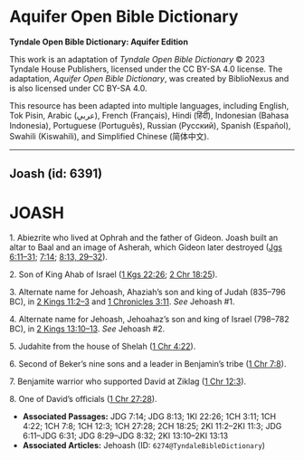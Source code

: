 # Aquifer Open Bible Dictionary

**Tyndale Open Bible Dictionary: Aquifer Edition**

This work is an adaptation of *Tyndale Open Bible Dictionary* © 2023 Tyndale House Publishers, licensed under the CC BY\-SA 4\.0 license. The adaptation, *Aquifer Open Bible Dictionary*, was created by BiblioNexus and is also licensed under CC BY\-SA 4\.0\.

This resource has been adapted into multiple languages, including English, Tok Pisin, Arabic (عربي), French (Français), Hindi (हिंदी), Indonesian (Bahasa Indonesia), Portuguese (Português), Russian (Русский), Spanish (Español), Swahili (Kiswahili), and Simplified Chinese (简体中文).



--------------------------------

## Joash (id: 6391)

JOASH
=====

1\. Abiezrite who lived at Ophrah and the father of Gideon. Joash built an altar to Baal and an image of Asherah, which Gideon later destroyed ([Jgs 6:11–31](https://ref.ly/Judg6:11-Judg6:31); [7:14](https://ref.ly/Judg7:14); [8:13, 29–32](https://ref.ly/Judg8:13,Judg8:29-Judg8:32)).

2\. Son of King Ahab of Israel ([1 Kgs 22:26](https://ref.ly/1Kgs22:26); [2 Chr 18:25](https://ref.ly/2Chr18:25)).

3\. Alternate name for Jehoash, Ahaziah’s son and king of Judah (835–796 BC), in [2 Kings 11:2–3](https://ref.ly/2Kgs11:2-2Kgs11:3) and [1 Chronicles 3:11](https://ref.ly/1Chr3:11). *See* Jehoash \#1.

4\. Alternate name for Jehoash, Jehoahaz’s son and king of Israel (798–782 BC), in [2 Kings 13:10–13](https://ref.ly/2Kgs13:10-2Kgs13:13). *See* Jehoash \#2.

5\. Judahite from the house of Shelah ([1 Chr 4:22](https://ref.ly/1Chr4:22)).

6\. Second of Beker’s nine sons and a leader in Benjamin’s tribe ([1 Chr 7:8](https://ref.ly/1Chr7:8)).

7\. Benjamite warrior who supported David at Ziklag ([1 Chr 12:3](https://ref.ly/1Chr12:3)).

8\. One of David’s officials ([1 Chr 27:28](https://ref.ly/1Chr27:28)).

* **Associated Passages:** JDG 7:14; JDG 8:13; 1KI 22:26; 1CH 3:11; 1CH 4:22; 1CH 7:8; 1CH 12:3; 1CH 27:28; 2CH 18:25; 2KI 11:2–2KI 11:3; JDG 6:11–JDG 6:31; JDG 8:29–JDG 8:32; 2KI 13:10–2KI 13:13
* **Associated Articles:** Jehoash (ID: `6274@TyndaleBibleDictionary`)

